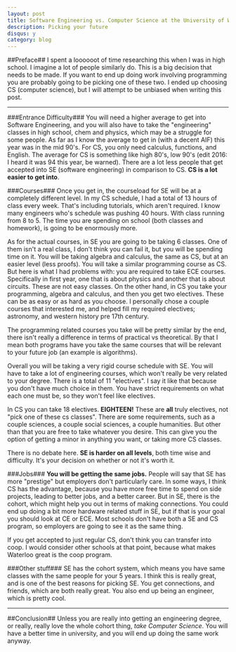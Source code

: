 ```yaml
---
layout: post
title: Software Engineering vs. Computer Science at the University of Waterloo
description: Picking your future
disqus: y
category: blog
---
```


##Preface##
I spent a loooooot of time researching this when I was in high school. I imagine a lot of people similarly do. This is a big decision that needs to be made. If you want to end up doing work involving programming you are probably going to be picking one of these two. I ended up choosing CS (computer science), but I will attempt to be unbiased when writing this post.

---


###Entrance Difficulty###
You will need a higher average to get into Software Engineering, and you will also have to take the "engineering" classes in high school, chem and physics, which may be a struggle for some people. As far as I know the average to get in (with a decent AIF) this year was in 
the mid 90's. For CS, you only need calculus, functions, and English. The average for CS is something like high 80's, low 90's (edit 2016: I heard it was 94 this year, be warned). There are a lot less people that get accepted into SE (software engineering) in comparison to CS. **CS is a lot easier to get into**.

###Courses###
Once you get in, the courseload for SE will be at a completely different level. In my CS schedule, I had a total of 13 hours of class
every week. That's including tutorials, which aren't required. I know many engineers who's schedule was pushing 40 hours. With class running
from 8 to 5. The time you are spending on school (both classes and homework), is going to be enormously more. 

As for the actual courses, in SE you are going to be taking 6 classes. One of them isn't a real class, I don't think you can fail it, but 
you will be spending time on it. You will be taking algebra and calculus, the same as CS, but at an easier level (less proofs). You will take a 
similar programming course as CS. But here is what I had problems with: you are required to take ECE courses. Specifically in first year, one that is about physics
and another that is about circuits. These are not easy classes. On the other hand, in CS you take your programming, algebra and calculus, and then you get two
electives. These can be as easy or as hard as you choose. I personally chose a couple courses that interested me, and helped fill my required electives;
 astronomy, and western history pre 17th century.	
 
The programming related courses you take will be pretty similar by the end, there isn't really a difference in terms of practical vs theoretical. By that I mean
both programs have you take the same courses that will be relevant to your future job (an example is algorithms).
 
Overall you will be taking a very rigid course schedule with SE. You will have to take a lot of engineering courses, which won't really be very related
to your degree. There is a total of 11 "electives". I say it like that because you don't have much choice in them. You have strict requirements on what 
each one must be, so they won't feel like electives.

In CS you can take 18 electives. **EIGHTEEN!** These are **all** truly electives, not "pick one of these cs classes". There are some requirements, such as a couple sciences,
a couple social sciences, a couple humanities. But other than that you are free to take whatever you desire. This can give you the option of getting a minor 
in anything you want, or taking more CS classes.
 
There is no debate here. **SE is harder on all levels**, both time wise and difficulty. It's your decision on whether or not it's worth it.

###Jobs###
**You will be getting the same jobs.** People will say that SE has more "prestige" but employers don't particularly care. In some ways, I think CS has the advantage,
because you have more free time to spend on side projects, leading to better jobs, and a better career. But in SE, there is the cohort, which might help you
out in terms of making connections. You could end up doing a bit more hardware related stuff in SE, but if that is your goal you should look at CE or ECE. Most schools
don't have both a SE and CS program, so employers are going to see it as the same thing.

If you get accepted to just regular CS, don't think you can transfer into coop. I would consider other schools at that point, because what makes Waterloo great is the
coop program.

###Other stuff###
SE has the cohort system, which means you have same classes with the same people for your 5 years. I think this is really great, and is one of the best reasons
for picking SE. You get connections, and friends, which are both really great. You also end up being an engineer, which is pretty cool.

---

##Conclusion##
Unless you are really into getting an engineering degree, or really, really love the whole cohort thing, *take Computer Science*. You will have a better time in university, and you will
end up doing the same work anyway.
 